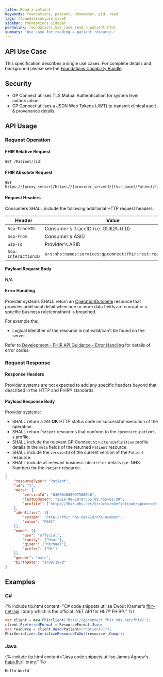 ```yaml
---
title: Read a patient
keywords: foundations, patient, nhsnumber, pid, read
tags: [foundations,use_case]
sidebar: foundations_sidebar
permalink: foundations_use_case_read_a_patient.html
summary: "Use case for reading a patient resource."
---
```


## API Use Case ##

This specification describes a single use cases. For complete details and background please see the [Foundations Capability Bundle](foundations.html).

## Security ##

- GP Connect utilises TLS Mutual Authentication for system level authorization.
- GP Connect utilises a JSON Web Tokens (JWT) to transmit clinical audit & provenance details. 

## API Usage ##

### Request Operation ###

#### FHIR Relative Request ####

```http
GET /Patient/[id]
```

#### FHIR Absolute Request ####

```http
GET https://[proxy_server]/https://[provider_server]/[fhir_base]/Patient/[id]
```

#### Request Headers ####

Consumers SHALL include the following additional HTTP request headers:

| Header               | Value |
|----------------------|-------|
| `Ssp-TraceID`        | Consumer's TraceID (i.e. GUID/UUID) |
| `Ssp-From`           | Consumer's ASID |
| `Ssp-To`             | Provider's ASID |
| `Ssp-InteractionID`  | `urn:nhs:names:services:gpconnect:fhir:rest:read:patient`|

#### Payload Request Body ####

N/A

#### Error Handling ####

Provider systems SHALL return an [OperationOutcome](https://www.hl7.org/fhir/DSTU2/operationoutcome.html) resource that provides additional detail when one or more data fields are corrupt or a specific business rule/constraint is breached.

For example the:

- Logical identifier of the resource is not valid/can't be found on the server.  

Refer to [Development - FHIR API Guidance - Error Handling](development_fhir_error_handling_guidance.html) for details of error codes.

### Request Response ###

#### Response Headers ####

Provider systems are not expected to add any specific headers beyond that described in the HTTP and FHIR&reg; standards.

#### Payload Response Body ####

Provider systems:

- SHALL return a `200` **OK** HTTP status code on successful execution of the operation.
- SHALL return `Patient` resources that conform to the `gpconnect-patient-1` profile.
- SHALL include the relevant GP Connect `StructureDefinition` profile details in the `meta` fields of the returned `Patient` resource.
- SHALL include the `versionId` of the current version of the `Patient` resource.
- SHALL include all relevant business `identifier` details (i.e. NHS Number) for the `Patient` resource.

```json
{
	"resourceType": "Patient",
	"id": "1",
	"meta": {
		"versionId": "636064088097580046",
		"lastUpdated": "2016-08-10T07:55:09.455+01:00",
		"profile": ["http://fhir.nhs.net/StructureDefinition/gpconnect-patient-1"]
	},
	"identifier": [{
		"system": "http://fhir.nhs.net/Id/nhs-number",
		"value": "P001"
	}],
	"name": [{
		"use": "official",
		"family": ["Moor"],
		"given": ["Michael"],
		"prefix": ["Mr"]
	}],
	"gender": "male",
	"birthDate": "1/08/1970"
}
```

## Examples ##

### C# ###

{% include tip.html content="C# code snippets utilise Ewout Kramer's [fhir-net-api](https://github.com/ewoutkramer/fhir-net-api) library which is the official .NET API for HL7&reg; FHIR&reg;." %}

```csharp
var client = new FhirClient("http://gpconnect.fhir.nhs.net/fhir/");
client.PreferredFormat = ResourceFormat.Json;
var resource = client.Read<Patient>("Patient/1");
FhirSerializer.SerializeResourceToXml(resource).Dump();
```

### Java ###

{% include tip.html content="Java code snippets utilise James Agnew's [hapi-fhir](https://github.com/jamesagnew/hapi-fhir/
) library." %}

```java
Hello World
```